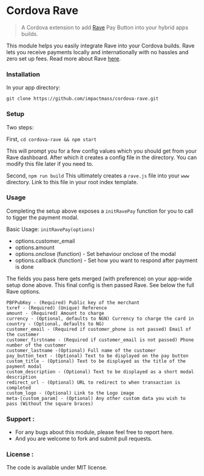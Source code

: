 # Cordova Rave

> A Cordova extension to add [Rave](https://www.flutterwave.com) Pay Button into your hybrid apps builds.

This module helps you easily integrate Rave into your Cordova builds. Rave lets you receive payments locally and internationally with no hassles and zero set up fees. Read more about Rave [here](https://www.flutterwave.com). 

### Installation
In your app directory:

`git clone https://github.com/impactmass/cordova-rave.git`

### Setup 
Two steps:

First, `cd cordova-rave && npm start`

This will prompt you for a few config values which you should get from your Rave dashboard. After which it creates a config file in the directory.
You can modify this file later if you need to.

Second, `npm run build`
This ultimately creates a `rave.js` file into your `www` directory. Link to this file in your root index template. 

### Usage
Completing the setup above exposes a `initRavePay` function for you to call to tigger the payment modal.

Basic Usage: `initRavePay(options)`
* options.customer_email
* options.amount
* options.onclose (function) - Set behaviour onclose of the modal
* options.callback (function) - Set how you want to respond after payment is done

The fields you pass here gets merged (with preference) on your app-wide setup done above.
This final config is then passed Rave. See below the full Rave options.

```
PBFPubKey - (Required) Public key of the merchant
txref - (Required) (Unique) Reference
amount - (Required) Amount to charge
currency - (Optional, defaults to NGN) Currency to charge the card in
country - (Optional, defaults to NG)
customer_email - (Required if customer_phone is not passed) Email of the customer
customer_firstname - (Required if customer_email is not passed) Phone number of the customer
customer_lastname -(Optional) Full name of the customer
pay_button_text - (Optional) Text to be displayed on the pay button
custom_title - (Optional) Text to be displayed as the title of the payment modal
custom_description - (Optional) Text to be displayed as a short modal description
redirect_url - (Optional) URL to redirect to when transaction is completed
custom_logo - (Optional) Link to the Logo image
meta-[custom_param] - (Optional) Any other custom data you wish to pass (Without the square braces)
```

### Support :

* For any bugs about this module, please feel free to report here.
* And you are welcome to fork and submit pull requests.

### License :

The code is available under MIT license.


